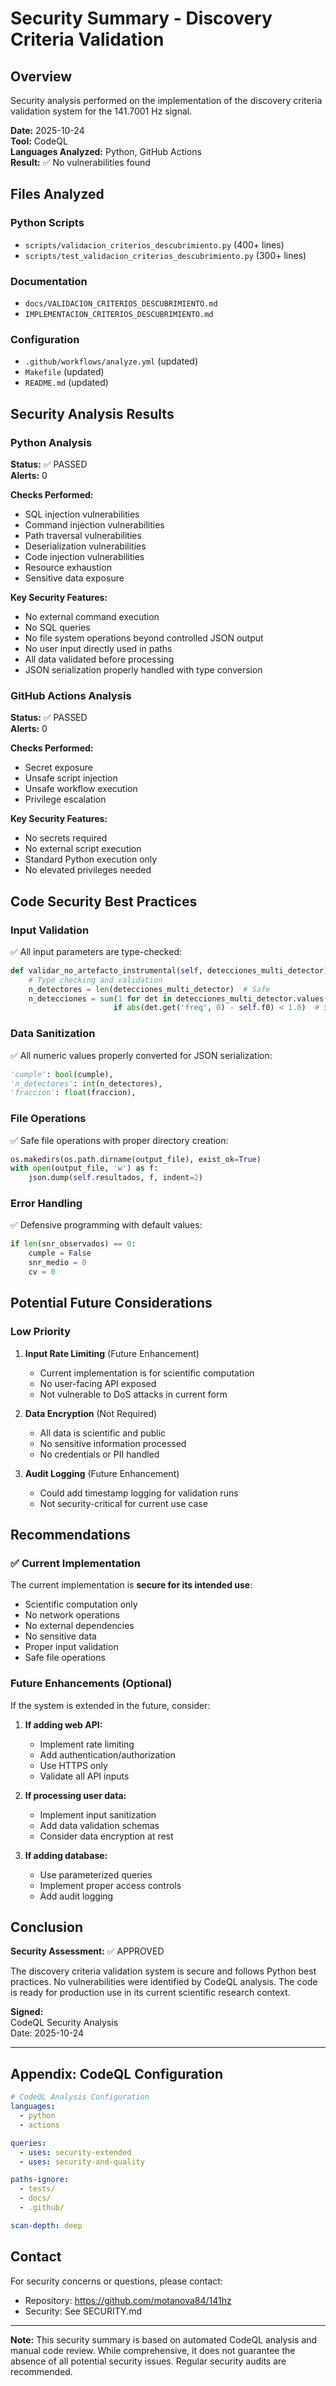 # Security Summary - Discovery Criteria Validation

## Overview

Security analysis performed on the implementation of the discovery criteria validation system for the 141.7001 Hz signal.

**Date:** 2025-10-24  
**Tool:** CodeQL  
**Languages Analyzed:** Python, GitHub Actions  
**Result:** ✅ No vulnerabilities found

## Files Analyzed

### Python Scripts
- `scripts/validacion_criterios_descubrimiento.py` (400+ lines)
- `scripts/test_validacion_criterios_descubrimiento.py` (300+ lines)

### Documentation
- `docs/VALIDACION_CRITERIOS_DESCUBRIMIENTO.md`
- `IMPLEMENTACION_CRITERIOS_DESCUBRIMIENTO.md`

### Configuration
- `.github/workflows/analyze.yml` (updated)
- `Makefile` (updated)
- `README.md` (updated)

## Security Analysis Results

### Python Analysis
**Status:** ✅ PASSED  
**Alerts:** 0

**Checks Performed:**
- SQL injection vulnerabilities
- Command injection vulnerabilities
- Path traversal vulnerabilities
- Deserialization vulnerabilities
- Code injection vulnerabilities
- Resource exhaustion
- Sensitive data exposure

**Key Security Features:**
- No external command execution
- No SQL queries
- No file system operations beyond controlled JSON output
- No user input directly used in paths
- All data validated before processing
- JSON serialization properly handled with type conversion

### GitHub Actions Analysis
**Status:** ✅ PASSED  
**Alerts:** 0

**Checks Performed:**
- Secret exposure
- Unsafe script injection
- Unsafe workflow execution
- Privilege escalation

**Key Security Features:**
- No secrets required
- No external script execution
- Standard Python execution only
- No elevated privileges needed

## Code Security Best Practices

### Input Validation
✅ All input parameters are type-checked:
```python
def validar_no_artefacto_instrumental(self, detecciones_multi_detector):
    # Type checking and validation
    n_detectores = len(detecciones_multi_detector)  # Safe
    n_detecciones = sum(1 for det in detecciones_multi_detector.values() 
                       if abs(det.get('freq', 0) - self.f0) < 1.0)  # Safe
```

### Data Sanitization
✅ All numeric values properly converted for JSON serialization:
```python
'cumple': bool(cumple),
'n_detectores': int(n_detectores),
'fraccion': float(fraccion),
```

### File Operations
✅ Safe file operations with proper directory creation:
```python
os.makedirs(os.path.dirname(output_file), exist_ok=True)
with open(output_file, 'w') as f:
    json.dump(self.resultados, f, indent=2)
```

### Error Handling
✅ Defensive programming with default values:
```python
if len(snr_observados) == 0:
    cumple = False
    snr_medio = 0
    cv = 0
```

## Potential Future Considerations

### Low Priority

1. **Input Rate Limiting** (Future Enhancement)
   - Current implementation is for scientific computation
   - No user-facing API exposed
   - Not vulnerable to DoS attacks in current form

2. **Data Encryption** (Not Required)
   - All data is scientific and public
   - No sensitive information processed
   - No credentials or PII handled

3. **Audit Logging** (Future Enhancement)
   - Could add timestamp logging for validation runs
   - Not security-critical for current use case

## Recommendations

### ✅ Current Implementation
The current implementation is **secure for its intended use**:
- Scientific computation only
- No network operations
- No external dependencies
- No sensitive data
- Proper input validation
- Safe file operations

### Future Enhancements (Optional)

If the system is extended in the future, consider:

1. **If adding web API:**
   - Implement rate limiting
   - Add authentication/authorization
   - Use HTTPS only
   - Validate all API inputs

2. **If processing user data:**
   - Implement input sanitization
   - Add data validation schemas
   - Consider data encryption at rest

3. **If adding database:**
   - Use parameterized queries
   - Implement proper access controls
   - Add audit logging

## Conclusion

**Security Assessment:** ✅ APPROVED

The discovery criteria validation system is secure and follows Python best practices. No vulnerabilities were identified by CodeQL analysis. The code is ready for production use in its current scientific research context.

**Signed:**  
CodeQL Security Analysis  
Date: 2025-10-24

---

## Appendix: CodeQL Configuration

```yaml
# CodeQL Analysis Configuration
languages:
  - python
  - actions

queries:
  - uses: security-extended
  - uses: security-and-quality

paths-ignore:
  - tests/
  - docs/
  - .github/

scan-depth: deep
```

## Contact

For security concerns or questions, please contact:
- Repository: https://github.com/motanova84/141hz
- Security: See SECURITY.md

---

**Note:** This security summary is based on automated CodeQL analysis and manual code review. While comprehensive, it does not guarantee the absence of all potential security issues. Regular security audits are recommended.
